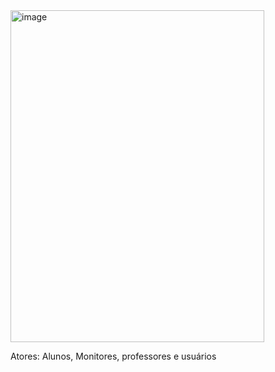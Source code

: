 <img width="406" height="531" alt="image" src="https://github.com/user-attachments/assets/17d405b4-0826-4bd7-8c55-dfc7a72bdd49" />


Atores: Alunos, Monitores, professores e usuários
